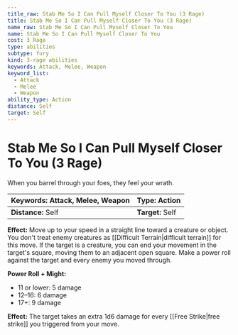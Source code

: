 ```yaml
---
title_raw: Stab Me So I Can Pull Myself Closer To You (3 Rage)
title: Stab Me So I Can Pull Myself Closer To You (3 Rage)
name_raw: Stab Me So I Can Pull Myself Closer To You
name: Stab Me So I Can Pull Myself Closer To You
cost: 3 Rage
type: abilities
subtype: fury
kind: 3-rage abilities
keywords: Attack, Melee, Weapon
keyword_list:
  - Attack
  - Melee
  - Weapon
ability_type: Action
distance: Self
target: Self
---
```


# Stab Me So I Can Pull Myself Closer To You (3 Rage)

When you barrel through your foes, they feel your wrath.

<!-- @nosort -->

| **Keywords:** Attack, Melee, Weapon | **Type:** Action |
| :---------------------------------- | :--------------- |
| **Distance:** Self                  | **Target:** Self |

**Effect:** Move up to your speed in a straight line toward a creature or object. You don't treat enemy creatures as [[Difficult Terrain|difficult terrain]] for this move. If the target is a creature, you can end your movement in the target's square, moving them to an adjacent open square. Make a power roll against the target and every enemy you moved through.

**Power Roll + Might:**

- 11 or lower: 5 damage
- 12–16: 6 damage
- 17+: 9 damage

**Effect:** The target takes an extra 1d6 damage for every [[Free Strike|free strike]] you triggered from your move.
